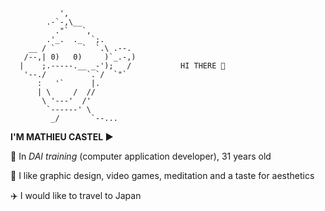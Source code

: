                ',
            .-`-,\__
              ."`   `,
            .'_.  ._  `;.
        __ / `      `  `.\ .--.
       /--,| 0)   0)     )`_.-,)
      |    ;.-----.__ _-');   /           HI THERE 👋
       '--./         `.`/  `"`
          :   '`      |.      
          | \     /  //         
           \ '---'  /'        
            `------' \  
             _/       `--...

														
**I'M MATHIEU CASTEL ►**


   🧑 In *DAI training* (computer application developer), 31 years old

   🎲 I like graphic design, video games, meditation and a taste for aesthetics

   ✈️ I would like to travel to Japan
